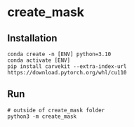 # create_mask 
## Installation
```shell
conda create -n [ENV] python=3.10
conda activate [ENV]
pip install carvekit --extra-index-url https://download.pytorch.org/whl/cu110
```
## Run 
```shell
# outside of create_mask folder
python3 -m create_mask
```